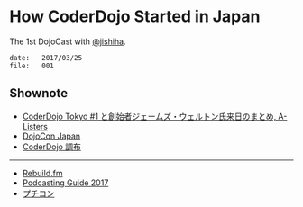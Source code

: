 # How CoderDojo Started in Japan

The 1st DojoCast with <a href="https://twitter.com/jishiha">@jishiha</a>.

```
date:   2017/03/25
file:   001
```

## Shownote

- [CoderDojo Tokyo #1 と創始者ジェームズ・ウェルトン氏来日のまとめ, A-Listers](https://tech.a-listers.jp/2012/05/09/coderdojo-tokyo-1-james-whelton-in-japan/)
- [DojoCon Japan](http://dojocon.coderdojo.jp/)
- [CoderDojo 調布](http://coderdojochofu.hatenablog.jp/)

-----------

- [Rebuild.fm](http://rebuild.fm/)
- [Podcasting Guide 2017](https://weblog.bulknews.net/podcasting-guide-2017-2e88531a367d#.wqgzbkh6e)
- [プチコン](http://smilebasic.com/)
